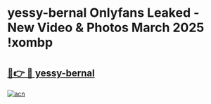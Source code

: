 # yessy-bernal Onlyfans Leaked - New Video & Photos March 2025 !xombp

# <h2><a href="https://hgcq8q.iuczelnia.edu.pl?title=yessy-bernal&ref=xombp">🔗👉 🔴 yessy-bernal</a></h2>

[![acn](https://github.com/user-attachments/assets/0f9c940e-d8b0-45ae-aac7-cd30a18b3e1c)](https://hgcq8q.iuczelnia.edu.pl?title=yessy-bernal&ref=xombp)

